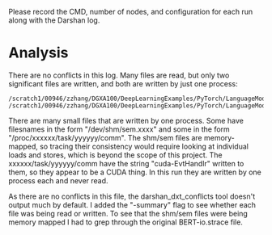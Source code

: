 Please record the CMD, number of nodes, and configuration for each run along with the Darshan log.

# Analysis

There are no conflicts in this log. Many files are read, but only two significant files are written, and both are written by just one process:
```
/scratch1/00946/zzhang/DGXA100/DeepLearningExamples/PyTorch/LanguageModeling/BERT/results_strace/ckpt_10.pt
/scratch1/00946/zzhang/DGXA100/DeepLearningExamples/PyTorch/LanguageModeling/BERT/results_strace/dllogger.json
```

There are many small files that are written by one process. Some have filesnames in the form "/dev/shm/sem.xxxx" and some in the form "/proc/xxxxxx/task/yyyyyy/comm". The shm/sem files are memory-mapped, so tracing their consistency would require looking at individual loads and stores, which is beyond the scope of this project. The xxxxxx/task/yyyyyy/comm have the string "cuda-EvtHandlr" written to them, so they appear to be a CUDA thing. In this run they are written by one process each and never read.

As there are no conflicts in this file, the darshan_dxt_conflicts tool doesn't output much by default. I added the "-summary" flag to see whether each file was being read or written. To see that the shm/sem files were being memory mapped I had to grep through the original BERT-io.strace file. 
